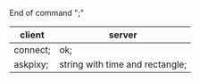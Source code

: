 End of command ";"

| client  | server                          |
| ------- | ------------------------------- |
| connect;| ok;                             |
| askpixy;| string with time and rectangle; |
